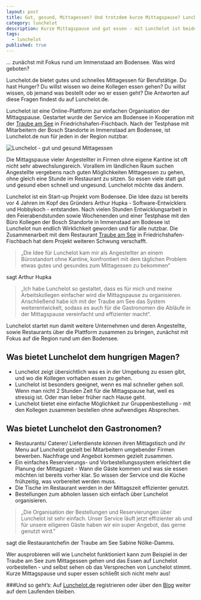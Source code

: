 ```yaml
---
layout: post
title: Gut, gesund, Mittagessen? Und trotzdem kurze Mittagspause? Lunchelot.de jetzt öffentlich verfügbar!
category: lunchelot
description: Kurze Mittagspause und gut essen - mit Lunchelot ist beides kombinierbar.
tags:
  - lunchelot
published: true
---
```


 ... zunächst mit Fokus rund um Immenstaad am Bodensee. Was wird geboten?

Lunchelot.de bietet gutes und schnelles Mittagessen für Berufstätige. Du hast Hunger? Du willst wissen wo deine Kollegen essen gehen? Du willst wissen, ob jemand was bestellt oder wo er essen geht? Die Antworten auf diese Fragen findest du auf Lunchelot.de.

Lunchelot ist eine Online-Plattform zur einfachen Organisation der Mittagspause. Gestartet wurde der Service am Bodensee in Kooperation mit der <a href="http://www.traubeamsee.de/restaurant-bar/" target="_blank">Traube am See</a> in Friedrichshafen-Fischbach. Nach der Testphase mit Mitarbeitern der Bosch Standorte in Immenstaad am Bodensee,
ist Lunchelot.de nun für jeden in der Region nutzbar.

<img src="{{site.baseurl}}assets/mittagsrunde-brotkorb-fuer-dich.jpg" alt="Lunchelot - gut und gesund Mittagessen" />

<!-- more -->

Die Mittagspause vieler Angestellter in Firmen ohne eigene Kantine ist oft nicht sehr abwechslungsreich.
Vorallem im ländlichen Raum suchen Angestellte vergebens nach guten Möglichkeiten Mittagessen zu gehen, ohne gleich eine Stunde im Restaurant zu sitzen. So essen viele statt gut und gesund eben schnell und ungesund. Lunchelot möchte das ändern.

Lunchelot ist ein Start-up Projekt vom Bodensee.
Die Idee dazu ist bereits vor 4 Jahren im Kopf des Gründers Arthur Hupka - Software-Entwicklers und Hobbykoch - entstanden.
 Nach vielen Stunden Entwicklungsarbeit in den Feierabendstunden sowie Wochenenden
 und einer Testphase mit den Büro Kollegen der Bosch Standorte in Immenstaad am Bodesee ist Lunchelot nun endlich Wirklichkeit geworden und für alle nutzbar.
 Die Zusammenarbeit mit dem Restaurant <a href="http://www.traubeamsee.de/restaurant-bar/" target="_blank">Traube am See</a> in Friedrichshafen-Fischbach hat dem Projekt weiteren Schwung verschafft.

> „Die Idee für Lunchelot kam mir als Angestellter an einem Bürostandort ohne Kantine,
> konfrontiert mit dem täglichen Problem etwas gutes und gesundes zum Mittagessen zu bekommen“

sagt Arthur Hupka

> „Ich habe Lunchelot so gestaltet, dass es für mich und meine Arbeitskollegen einfacher wird die Mittagspause zu organisieren.
> Anschließend habe ich mit der Traube am See das System weiterentwickelt, sodass es auch für die Gastronomen die Abläufe in der Mittagspause vereinfacht und effizienter macht“.


Lunchelot startet nun damit weitere Unternehmen und deren Angestellte, sowie Restaurants über die Plattform zusammen zu bringen, zunächst mit Fokus auf die Region rund um den Bodensee.

## Was bietet Lunchelot dem hungrigen Magen?

* Lunchelot zeigt übersichtlich was es in der Umgebung zu essen gibt, und wo die Kollegen vorhaben essen zu gehen.
* Lunchelot ist besonders geeignet, wenn es mal schneller gehen soll. Wenn man nicht 2 Stunden Zeit für die Mittagspause hat, weil es stressig ist. Oder man lieber früher nach Hause geht.
* Lunchelot bietet eine einfache Möglichkeit zur Gruppenbestellung - mit den Kollegen zusammen bestellen ohne aufwendiges Absprechen.

## Was bietet Lunchelot den Gastronomen?
* Restaurants/ Caterer/ Lieferdienste können ihren Mittagstisch und ihr Menu auf Lunchelot gezielt bei Mitarbeitern umgebender Firmen bewerben. Nachfrage und Angebot kommen gezielt zusammen.
* Ein einfaches Reservierungs- und Vorbestellungssystem erleichtert die Planung der Mittagszeit - Wann die Gäste kommen und was sie essen möchten ist bereits vorher klar. So wissen der Service und die Küche frühzeitig, was vorbereitet werden muss.
* Die Tische im Restaurant werden in der Mittagszeit effizienter genutzt.
* Bestellungen zum abholen lassen sich einfach über Lunchelot organisieren.

> „Die Organisation der Bestellungen und Reservierungen über Lunchelot ist sehr einfach.
> Unser Service läuft jetzt effizienter ab und für unsere eiligeren Gäste haben wir ein super Angebot, das gerne genutzt wird."

sagt die Restaurantchefin der Traube am See Sabine Nölke-Damms.

<p class="message">
Wer ausprobieren will wie Lunchelot funktioniert kann zum Beispiel in der Traube am See zum Mittagessen gehen und das Essen auf Lunchelot vorbestellen - und selbst sehen ob das Versprechen von Lunchelot stimmt.
Kurze Mittagspause und super essen schließt sich nicht mehr aus!
</p>

###Und so geht’s: Auf [Lunchelot.de](https://lunchelot.de/) registrieren oder über den [Blog](http://blog.lunchelot.de/) weiter auf dem Laufenden bleiben.